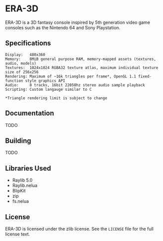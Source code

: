 # ERA-3D

ERA-3D is a 3D fantasy console inspired by 5th generation video game consoles such as the Nintendo 64 and Sony Playstation.

## Specifications
```
Display:   480x360
Memory:    8MiB general purpose RAM, memory-mapped assets (textures, audio, models)
Textures:  1024x1024 RGBA32 texture atlas, maximum individual texture size of 256x256
Rendering: Maximum of ~16k triangles per frame*, OpenGL 1.1 fixed-function style graphics API
Audio:     8 tracks, 16bit 22050hz stereo audio sample playback
Scripting: Custom langauge similar to C

*Triangle rendering limit is subject to change
```

## Documentation

TODO

## Building

TODO

## Libraries Used
- Raylib 5.0
- Raylib.nelua
- BlipKit
- zip
- fs.nelua

## License

ERA-3D is licensed under the zlib license.
See the `LICENSE` file for the full license text.
